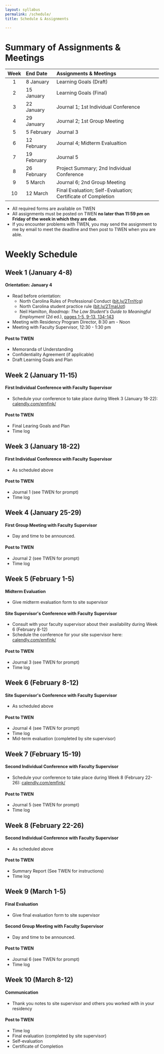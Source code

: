```yaml
---
layout: syllabus 
permalink: /schedule/
title: Schedule & Assignments
  
---
```


# Summary of Assignments & Meetings

 Week | End Date    | Assignments & Meetings 
:----:|:------------|:---------------------
 1    | 8 January   | Learning Goals (Draft)
 2    | 15 January  | Learning Goals (Final)
 3    | 22 January  | Journal 1; 1st Individual Conference 
 4    | 29 January  | Journal 2; 1st Group Meeting 
 5    | 5 February  | Journal 3 
 6    | 12 February | Journal 4; Midterm Evalualtion
 7    | 19 February | Journal 5 
 8    | 26 February | Project Summary; 2nd Individual Conference
 9    | 5 March     | Journal 6; 2nd Group Meeting 
 10   | 12 March    | Final Evaluation; Self-Evaluation; Certificate of Completion

- All required forms are available on TWEN
- All assignments must be posted on TWEN **no later than 11:59 pm on Friday of the week in which they are due**. 
- If you encounter problems with TWEN, you may send the assignment to me by email to meet the deadline and then post to TWEN when you are able.

# Weekly Schedule 

## Week 1 (January 4-8)

#### Orientation: January 4

- Read before orientation: 
	- North Carolina Rules of Professional Conduct ([bit.ly/2TrnYcg](http://bit.ly/2TrnYcg))
	- North Carolina student practice rule ([bit.ly/2TmaUot](http://bit.ly/2TmaUot))
	- Neil Hamilton, _Roadmap: The Law Student's Guide to Meaningful Employment_ (2d ed.), [pages 1-5, 9-13, 134-143](https://www.emfink.net/Residency/assets/materials/Hamilton-Roadmap-excerpts.pdf)
- Meeting with Residency Program Director, 8:30 am - Noon
- Meeting with Faculty Supervisor, 12:30 - 1:30 pm 

#### Post to TWEN

- Memoranda of Understanding 
- Confidentiality Agreement (if applicable) 
- Draft Learning Goals and Plan

## Week 2 (January 11-15)

#### First Individual Conference with Faculty Supervisor

- Schedule your conference to take place during Week 3 (January 18-22): [calendly.com/emfink/](https://calendly.com/emfink/) 

#### Post to TWEN

- Final Learing Goals and Plan
- Time log 

## Week 3 (January 18-22)

#### First Individual Conference with Faculty Supervisor

- As scheduled above

#### Post to TWEN

- Journal 1 (see TWEN for prompt)
- Time log 

## Week 4 (January 25-29)

#### First Group Meeting with Faculty Supervisor

- Day and time to be announced. 

#### Post to TWEN

- Journal 2 (see TWEN for prompt)
- Time log 

## Week 5 (February 1-5)

#### Midterm Evaluation 

- Give midterm evaluation form to site supervisor

#### Site Supervisor's Conference with Faculty Supervisor 

- Consult with your faculty supervisor about their availability during Week 6 (February 8-12)
- Schedule the conference for your site supervisor here: [calendly.com/emfink/](https://calendly.com/emfink/)

#### Post to TWEN

- Journal 3 (see TWEN for prompt)
- Time log 

## Week 6 (February 8-12)

#### Site Supervisor's Conference with Faculty Supervisor 

- As scheduled above 

#### Post to TWEN

- Journal 4 (see TWEN for prompt)
- Time log 
- Mid-term evaluation (completed by site supervisor)

## Week 7 (February 15-19)

#### Second Individual Conference with Faculty Supervisor

- Schedule your conference to take place during Week 8 (February 22-26): [calendly.com/emfink/](https://calendly.com/emfink/) 

#### Post to TWEN

- Journal 5 (see TWEN for prompt)
- Time log 

## Week 8 (February 22-26)

#### Second Individual Conference with Faculty Supervisor

- As scheduled above

#### Post to TWEN

- Summary Report (See TWEN for instructions)
- Time log 

## Week 9 (March 1-5)

#### Final Evaluation 

- Give final evaluation form to site supervisor

#### Second Group Meeting with Faculty Supervisor

- Day and time to be announced. 

#### Post to TWEN

- Journal 6 (see TWEN for prompt)
- Time log 

## Week 10 (March 8-12)

#### Communication 

- Thank you notes to site supervisor and others you worked with in your residency

#### Post to TWEN

- Time log 
- Final evaluation (completed by site supervisor)
- Self-evaluation
- Certificate of Completion